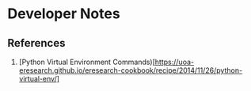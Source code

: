 # Developer Notes

## References

1. [Python Virtual Environment Commands)[https://uoa-eresearch.github.io/eresearch-cookbook/recipe/2014/11/26/python-virtual-env/]

